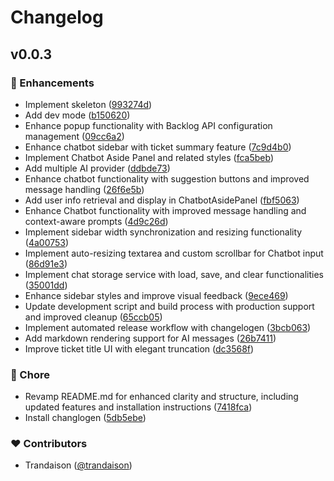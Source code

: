 # Changelog


## v0.0.3


### 🚀 Enhancements

- Implement skeleton ([993274d](https://github.com/trandaison/backlog-ai-ext/commit/993274d))
- Add dev mode ([b150620](https://github.com/trandaison/backlog-ai-ext/commit/b150620))
- Enhance popup functionality with Backlog API configuration management ([09cc6a2](https://github.com/trandaison/backlog-ai-ext/commit/09cc6a2))
- Enhance chatbot sidebar with ticket summary feature ([7c9d4b0](https://github.com/trandaison/backlog-ai-ext/commit/7c9d4b0))
- Implement Chatbot Aside Panel and related styles ([fca5beb](https://github.com/trandaison/backlog-ai-ext/commit/fca5beb))
- Add multiple AI provider ([ddbde73](https://github.com/trandaison/backlog-ai-ext/commit/ddbde73))
- Enhance chatbot functionality with suggestion buttons and improved message handling ([26f6e5b](https://github.com/trandaison/backlog-ai-ext/commit/26f6e5b))
- Add user info retrieval and display in ChatbotAsidePanel ([fbf5063](https://github.com/trandaison/backlog-ai-ext/commit/fbf5063))
- Enhance Chatbot functionality with improved message handling and context-aware prompts ([4d9c26d](https://github.com/trandaison/backlog-ai-ext/commit/4d9c26d))
- Implement sidebar width synchronization and resizing functionality ([4a00753](https://github.com/trandaison/backlog-ai-ext/commit/4a00753))
- Implement auto-resizing textarea and custom scrollbar for Chatbot input ([86d91e3](https://github.com/trandaison/backlog-ai-ext/commit/86d91e3))
- Implement chat storage service with load, save, and clear functionalities ([35001dd](https://github.com/trandaison/backlog-ai-ext/commit/35001dd))
- Enhance sidebar styles and improve visual feedback ([9ece469](https://github.com/trandaison/backlog-ai-ext/commit/9ece469))
- Update development script and build process with production support and improved cleanup ([65ccb05](https://github.com/trandaison/backlog-ai-ext/commit/65ccb05))
- Implement automated release workflow with changelogen ([3bcb063](https://github.com/trandaison/backlog-ai-ext/commit/3bcb063))
- Add markdown rendering support for AI messages ([26b7411](https://github.com/trandaison/backlog-ai-ext/commit/26b7411))
- Improve ticket title UI with elegant truncation ([dc3568f](https://github.com/trandaison/backlog-ai-ext/commit/dc3568f))

### 🏡 Chore

- Revamp README.md for enhanced clarity and structure, including updated features and installation instructions ([7418fca](https://github.com/trandaison/backlog-ai-ext/commit/7418fca))
- Install changlogen ([5db5ebe](https://github.com/trandaison/backlog-ai-ext/commit/5db5ebe))

### ❤️ Contributors

- Trandaison ([@trandaison](https://github.com/trandaison))

